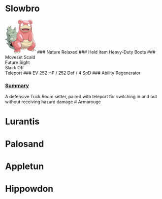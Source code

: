 # Slowbro
<img src="./images/slowbro.png" alt="slowbro" width="100"/>
### Nature
Relaxed
### Held Item
Heavy-Duty Boots
### Moveset
Scald
<br/>
Future Sight
<br/>
Slack Off
<br/>
Teleport 
### EV
252 HP / 252 Def / 4 SpD
### Ability
Regenerator

<h3><ins>Summary</ins></h3>
A defensive Trick Room setter, paired with teleport for switching in and out without receiving hazard damage
# Armarouge

# Lurantis

# Palosand

# Appletun

# Hippowdon

